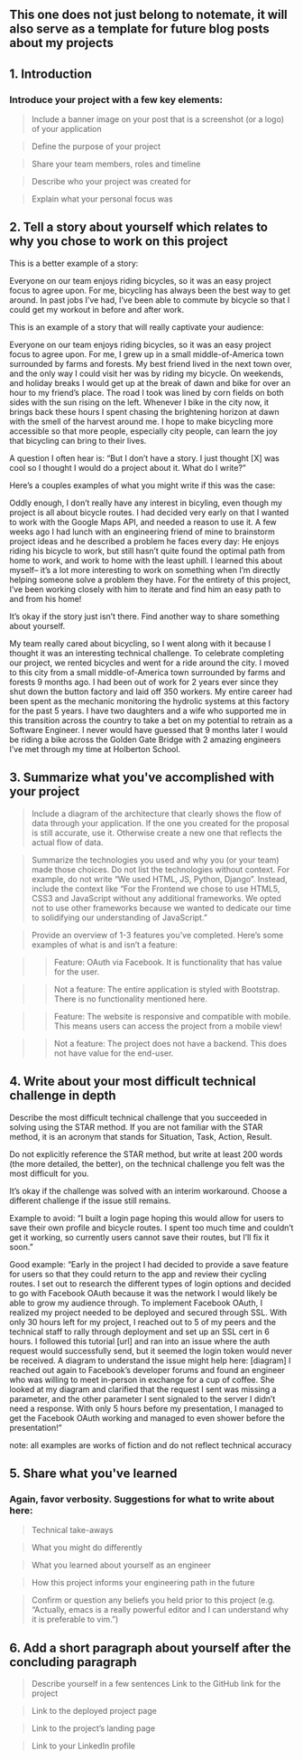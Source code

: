 ## This one does not just belong to notemate, it will also serve as a template for future blog posts about my projects

## 1. Introduction
### Introduce your project with a few key elements:
> Include a banner image on your post that is a screenshot (or a logo) of your application

> Define the purpose of your project

> Share your team members, roles and timeline

> Describe who your project was created for

> Explain what your personal focus was

## 2. Tell a story about yourself which relates to why you chose to work on this project

This is a better example of a story:

Everyone on our team enjoys riding bicycles, so it was an easy project focus to agree upon. For me, bicycling has always been the best way to get around. In past jobs I’ve had, I’ve been able to commute by bicycle so that I could get my workout in before and after work.

This is an example of a story that will really captivate your audience:

Everyone on our team enjoys riding bicycles, so it was an easy project focus to agree upon. For me, I grew up in a small middle-of-America town surrounded by farms and forests. My best friend lived in the next town over, and the only way I could visit her was by riding my bicycle. On weekends, and holiday breaks I would get up at the break of dawn and bike for over an hour to my friend’s place. The road I took was lined by corn fields on both sides with the sun rising on the left. Whenever I bike in the city now, it brings back these hours I spent chasing the brightening horizon at dawn with the smell of the harvest around me. I hope to make bicycling more accessible so that more people, especially city people, can learn the joy that bicycling can bring to their lives.

A question I often hear is: “But I don’t have a story. I just thought [X] was cool so I thought I would do a project about it. What do I write?”

Here’s a couples examples of what you might write if this was the case:

Oddly enough, I don’t really have any interest in bicyling, even though my project is all about bicycle routes. I had decided very early on that I wanted to work with the Google Maps API, and needed a reason to use it. A few weeks ago I had lunch with an engineering friend of mine to brainstorm project ideas and he described a problem he faces every day: He enjoys riding his bicycle to work, but still hasn’t quite found the optimal path from home to work, and work to home with the least uphill. I learned this about myself– it’s a lot more interesting to work on something when I’m directly helping someone solve a problem they have. For the entirety of this project, I’ve been working closely with him to iterate and find him an easy path to and from his home!

It’s okay if the story just isn’t there. Find another way to share something about yourself.

My team really cared about bicycling, so I went along with it because I thought it was an interesting technical challenge. To celebrate completing our project, we rented bicycles and went for a ride around the city. I moved to this city from a small middle-of-America town surrounded by farms and forests 9 months ago. I had been out of work for 2 years ever since they shut down the button factory and laid off 350 workers. My entire career had been spent as the mechanic monitoring the hydrolic systems at this factory for the past 5 years. I have two daughters and a wife who supported me in this transition across the country to take a bet on my potential to retrain as a Software Engineer. I never would have guessed that 9 months later I would be riding a bike across the Golden Gate Bridge with 2 amazing engineers I’ve met through my time at Holberton School.

## 3. Summarize what you've accomplished with your project

> Include a diagram of the architecture that clearly shows the flow of data through your application. If the one you created for the proposal is still accurate, use it. Otherwise create a new one that reflects the actual flow of data.

> Summarize the technologies you used and why you (or your team) made those choices. Do not list the technologies without context. For example, do not write “We used HTML, JS, Python, Django”. Instead, include the context like “For the Frontend we chose to use HTML5, CSS3 and JavaScript without any additional frameworks. We opted not to use other frameworks because we wanted to dedicate our time to solidifying our understanding of JavaScript.”

> Provide an overview of 1-3 features you’ve completed. Here’s some examples of what is and isn’t a feature:

>> Feature: OAuth via Facebook. It is functionality that has value for the user.

>> Not a feature: The entire application is styled with Bootstrap. There is no functionality mentioned here.

>> Feature: The website is responsive and compatible with mobile. This means users can access the project from a mobile view!

>> Not a feature: The project does not have a backend. This does not have value for the end-user.

## 4. Write about your most difficult technical challenge in depth

Describe the most difficult technical challenge that you succeeded in solving using the STAR method. If you are not familiar with the STAR method, it is an acronym that stands for Situation, Task, Action, Result.

Do not explicitly reference the STAR method, but write at least 200 words (the more detailed, the better), on the technical challenge you felt was the most difficult for you.

It’s okay if the challenge was solved with an interim workaround. Choose a different challenge if the issue still remains.

Example to avoid: “I built a login page hoping this would allow for users to save their own profile and bicycle routes. I spent too much time and couldn’t get it working, so currently users cannot save their routes, but I’ll fix it soon.”

Good example: “Early in the project I had decided to provide a save feature for users so that they could return to the app and review their cycling routes. I set out to research the different types of login options and decided to go with Facebook OAuth because it was the network I would likely be able to grow my audience through. To implement Facebook OAuth, I realized my project needed to be deployed and secured through SSL. With only 30 hours left for my project, I reached out to 5 of my peers and the technical staff to rally through deployment and set up an SSL cert in 6 hours. I followed this tutorial [url] and ran into an issue where the auth request would successfully send, but it seemed the login token would never be received. A diagram to understand the issue might help here: [diagram] I reached out again to Facebook’s developer forums and found an engineer who was willing to meet in-person in exchange for a cup of coffee. She looked at my diagram and clarified that the request I sent was missing a parameter, and the other parameter I sent signaled to the server I didn’t need a response. With only 5 hours before my presentation, I managed to get the Facebook OAuth working and managed to even shower before the presentation!”

note: all examples are works of fiction and do not reflect technical accuracy

## 5. Share what you've learned
### Again, favor verbosity. Suggestions for what to write about here:

> Technical take-aways

> What you might do differently

>What you learned about yourself as an engineer

> How this project informs your engineering path in the future

> Confirm or question any beliefs you held prior to this project (e.g. “Actually, emacs is a really powerful editor and I can understand why it is preferable to 
vim.”)

## 6. Add a short paragraph about yourself after the concluding paragraph

> Describe yourself in a few sentences
> Link to the GitHub link for the project

> Link to the deployed project page

> Link to the project’s landing page

> Link to your LinkedIn profile
